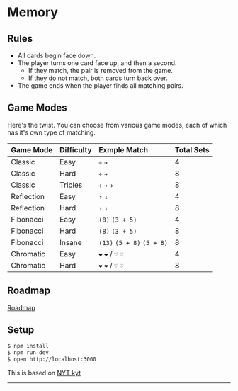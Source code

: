 # Memory




## Rules

* All cards begin face down.
* The player turns one card face up, and then a second.
  * If they match, the pair is removed from the game.
  * If they do not match, both cards turn back over.
* The game ends when the player finds all matching pairs.

## Game Modes

Here's the twist. You can choose from various game modes, each of which has it's own type of matching.

| Game Mode | Difficulty | Exmple Match | Total Sets |
| :-------- | :--------- | :----------- | :--------- |
| Classic | Easy | `✈` `✈` | 4 |
| Classic | Hard | `✈` `✈` | 8 |
| Classic | Triples | `✈` `✈` `✈` | 8 |
| Reflection | Easy | `↑` `↓` | 4 |
| Reflection | Hard | `↑` `↓` | 8 |
| Fibonacci | Easy | `(8)` `(3 + 5)` | 4 |
| Fibonacci | Hard | `(8)` `(3 + 5)` | 8 |
| Fibonacci | Insane | `(13)` `(5 + 8)` `(5 + 8)` | 8 |
| Chromatic | Easy | `❤` `❤` / `♡` `♡` | 4 |
| Chromatic | Hard | `❤` `❤` / `♡` `♡` | 8 |

## Roadmap

[Roadmap](https://github.com/skiano/memory/issues/2)

## Setup

```bash
$ npm install
$ npm run dev
$ open http://localhost:3000
```
This is based on [NYT kyt](https://github.com/NYTimes/kyt)

---
